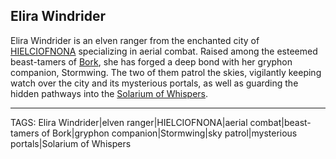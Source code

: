 ## Elira Windrider

Elira Windrider is an elven ranger from the enchanted city of [HIELCIOFNONA](../Places/HIELCIOFNONA.md) specializing in aerial combat. Raised among the esteemed beast-tamers of [Bork](../Places/Bork.md), she has forged a deep bond with her gryphon companion, Stormwing. The two of them patrol the skies, vigilantly keeping watch over the city and its mysterious portals, as well as guarding the hidden pathways into the [Solarium of Whispers](../Places/Solarium%20of%20Whispers.md).


---
TAGS: Elira Windrider|elven ranger|HIELCIOFNONA|aerial combat|beast-tamers of Bork|gryphon companion|Stormwing|sky patrol|mysterious portals|Solarium of Whispers

